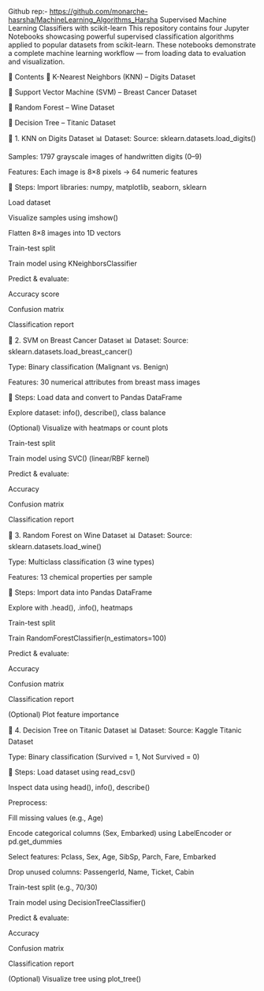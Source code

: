 Github rep:- https://github.com/monarche-hasrsha/MachineLearning_Algorithms_Harsha
Supervised Machine Learning Classifiers with scikit-learn
This repository contains four Jupyter Notebooks showcasing powerful supervised classification algorithms applied to popular datasets from scikit-learn. These notebooks demonstrate a complete machine learning workflow — from loading data to evaluation and visualization.

📂 Contents
📘 K-Nearest Neighbors (KNN) – Digits Dataset

📗 Support Vector Machine (SVM) – Breast Cancer Dataset

🍷 Random Forest – Wine Dataset

🚢 Decision Tree – Titanic Dataset

📘 1. KNN on Digits Dataset
📊 Dataset:
Source: sklearn.datasets.load_digits()

Samples: 1797 grayscale images of handwritten digits (0–9)

Features: Each image is 8×8 pixels → 64 numeric features

🔧 Steps:
Import libraries: numpy, matplotlib, seaborn, sklearn

Load dataset

Visualize samples using imshow()

Flatten 8×8 images into 1D vectors

Train-test split

Train model using KNeighborsClassifier

Predict & evaluate:

Accuracy score

Confusion matrix

Classification report

📗 2. SVM on Breast Cancer Dataset
📊 Dataset:
Source: sklearn.datasets.load_breast_cancer()

Type: Binary classification (Malignant vs. Benign)

Features: 30 numerical attributes from breast mass images

🔧 Steps:
Load data and convert to Pandas DataFrame

Explore dataset: info(), describe(), class balance

(Optional) Visualize with heatmaps or count plots

Train-test split

Train model using SVC() (linear/RBF kernel)

Predict & evaluate:

Accuracy

Confusion matrix

Classification report

🍷 3. Random Forest on Wine Dataset
📊 Dataset:
Source: sklearn.datasets.load_wine()

Type: Multiclass classification (3 wine types)

Features: 13 chemical properties per sample

🔧 Steps:
Import data into Pandas DataFrame

Explore with .head(), .info(), heatmaps

Train-test split

Train RandomForestClassifier(n_estimators=100)

Predict & evaluate:

Accuracy

Confusion matrix

Classification report

(Optional) Plot feature importance

🚢 4. Decision Tree on Titanic Dataset
📊 Dataset:
Source: Kaggle Titanic Dataset

Type: Binary classification (Survived = 1, Not Survived = 0)

🔧 Steps:
Load dataset using read_csv()

Inspect data using head(), info(), describe()

Preprocess:

Fill missing values (e.g., Age)

Encode categorical columns (Sex, Embarked) using LabelEncoder or pd.get_dummies

Select features: Pclass, Sex, Age, SibSp, Parch, Fare, Embarked

Drop unused columns: PassengerId, Name, Ticket, Cabin

Train-test split (e.g., 70/30)

Train model using DecisionTreeClassifier()

Predict & evaluate:

Accuracy

Confusion matrix

Classification report

(Optional) Visualize tree using plot_tree()
